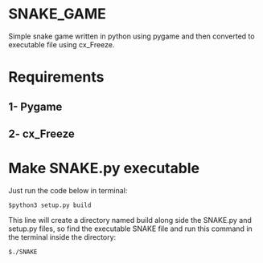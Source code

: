 # SNAKE_GAME
Simple snake game written in python using pygame and then converted to executable file using cx_Freeze.

# Requirements
## 1- Pygame
## 2- cx_Freeze

# Make SNAKE.py executable

Just run the code below in terminal:
```
$python3 setup.py build
```
This line will create a directory named build along side the SNAKE.py and setup.py files,
so find the executable SNAKE file and run this command in the terminal inside the directory:
```
$./SNAKE
```
